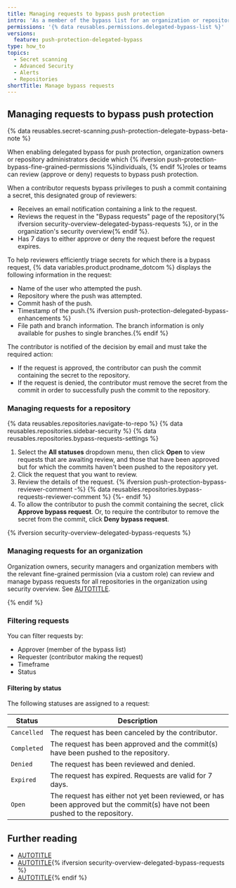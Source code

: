 ```yaml
---
title: Managing requests to bypass push protection
intro: 'As a member of the bypass list for an organization or repository, you can review bypass requests from other members of the organization or repository.'
permissions: '{% data reusables.permissions.delegated-bypass-list %}'
versions:
  feature: push-protection-delegated-bypass
type: how_to
topics:
  - Secret scanning
  - Advanced Security
  - Alerts
  - Repositories
shortTitle: Manage bypass requests
---
```


## Managing requests to bypass push protection

{% data reusables.secret-scanning.push-protection-delegate-bypass-beta-note %}

When enabling delegated bypass for push protection, organization owners or repository administrators decide which {% ifversion push-protection-bypass-fine-grained-permissions %}individuals, {% endif %}roles or teams can review (approve or deny) requests to bypass push protection.

When a contributor requests bypass privileges to push a commit containing a secret, this designated group of reviewers:

* Receives an email notification containing a link to the request.
* Reviews the request in the "Bypass requests" page of the repository{% ifversion security-overview-delegated-bypass-requests %}, or in the organization's security overview{% endif %}.
* Has 7 days to either approve or deny the request before the request expires.

To help reviewers efficiently triage secrets for which there is a bypass request, {% data variables.product.prodname_dotcom %} displays the following information in the request:

* Name of the user who attempted the push.
* Repository where the push was attempted.
* Commit hash of the push.
* Timestamp of the push.{% ifversion push-protection-delegated-bypass-enhancements %}
* File path and branch information. The branch information is only available for pushes to single branches.{% endif %}

The contributor is notified of the decision by email and must take the required action:

* If the request is approved, the contributor can push the commit containing the secret to the repository.
* If the request is denied, the contributor must remove the secret from the commit in order to successfully push the commit to the repository.

### Managing requests for a repository

{% data reusables.repositories.navigate-to-repo %}
{% data reusables.repositories.sidebar-security %}
{% data reusables.repositories.bypass-requests-settings %}
1. Select the **All statuses** dropdown menu, then click **Open** to view requests that are awaiting review, and those that have been approved but for which the commits haven't been pushed to the repository yet.
1. Click the request that you want to review.
1. Review the details of the request.
{% ifversion push-protection-bypass-reviewer-comment -%}
{% data reusables.repositories.bypass-requests-reviewer-comment %}
{%- endif %}
1. To allow the contributor to push the commit containing the secret, click **Approve bypass request**. Or, to require the contributor to remove the secret from the commit, click **Deny bypass request**.

{% ifversion security-overview-delegated-bypass-requests %}

### Managing requests for an organization

Organization owners, security managers and organization members with the relevant fine-grained permission (via a custom role) can review and manage bypass requests for all repositories in the organization using security overview. See [AUTOTITLE](/code-security/security-overview/reviewing-requests-to-bypass-push-protection).

{% endif %}

### Filtering requests

You can filter requests by:

* Approver (member of the bypass list)
* Requester (contributor making the request)
* Timeframe
* Status

#### Filtering by status

The following statuses are assigned to a request:

|Status|Description|
|---------|-----------|
|`Cancelled`| The request has been canceled by the contributor.|
|`Completed`|The request has been approved and the commit(s) have been pushed to the repository.|
|`Denied`|The request has been reviewed and denied.|
|`Expired`| The request has expired. Requests are valid for 7 days. |
|`Open`| The request has either not yet been reviewed, or has been approved but the commit(s) have not been pushed to the repository.  |

## Further reading

* [AUTOTITLE](/code-security/secret-scanning/using-advanced-secret-scanning-and-push-protection-features/delegated-bypass-for-push-protection/about-delegated-bypass-for-push-protection)
* [AUTOTITLE](/code-security/secret-scanning/using-advanced-secret-scanning-and-push-protection-features/delegated-bypass-for-push-protection/enabling-delegated-bypass-for-push-protection){% ifversion security-overview-delegated-bypass-requests %}
* [AUTOTITLE](/code-security/security-overview/reviewing-requests-to-bypass-push-protection){% endif %}
